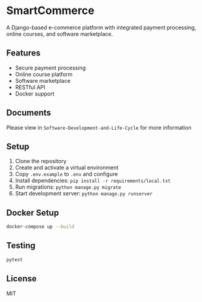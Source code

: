 
# SmartCommerce

A Django-based e-commerce platform with integrated payment processing, online courses, and software marketplace.

## Features

- Secure payment processing
- Online course platform
- Software marketplace
- RESTful API
- Docker support

## Documents

Please view in `Software-Development-and-Life-Cycle` for more information

## Setup

1. Clone the repository
2. Create and activate a virtual environment
3. Copy `.env.example` to `.env` and configure
4. Install dependencies: `pip install -r requirements/local.txt`
5. Run migrations: `python manage.py migrate`
6. Start development server: `python manage.py runserver`

## Docker Setup

```bash
docker-compose up --build
```

## Testing

```bash
pytest
```

## License

MIT

